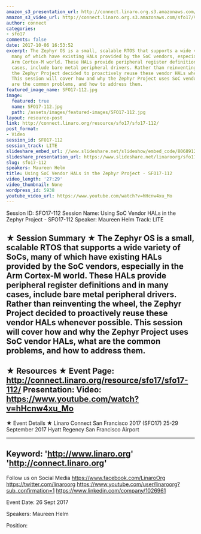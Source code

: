 ```yaml
---
amazon_s3_presentation_url: http://connect.linaro.org.s3.amazonaws.com/sfo17/Presentations/SFO17-112%20-%20Using%20SoC%20Vendor%20HALs%20in%20the%20Zephyr%20Project.pdf
amazon_s3_video_url: http://connect.linaro.org.s3.amazonaws.com/sfo17/Videos/SFO17-112%20Using%20SoC%20Vendor%20HALs%20in%20the%20Zephyr%20Project.mp4
author: connect
categories:
- sfo17
comments: false
date: 2017-10-06 16:53:52
excerpt: The Zephyr OS is a small, scalable RTOS that supports a wide variety of SoCs,
  many of which have existing HALs provided by the SoC vendors, especially in the
  Arm Cortex-M world. These HALs provide peripheral register definitions and in many
  cases, include bare metal peripheral drivers. Rather than reinventing the wheel,
  the Zephyr Project decided to proactively reuse these vendor HALs whenever possible.
  This session will cover how and why the Zephyr Project uses SoC vendor HALs, what
  are the common problems, and how to address them.
featured_image_name: SFO17-112.jpg
image:
  featured: true
  name: SFO17-112.jpg
  path: /assets/images/featured-images/SFO17-112.jpg
layout: resource-post
link: http://connect.linaro.org/resource/sfo17/sfo17-112/
post_format:
- Video
session_id: SFO17-112
session_track: LITE
slideshare_embed_url: //www.slideshare.net/slideshow/embed_code/80689129
slideshare_presentation_url: https://www.slideshare.net/linaroorg/sfo17-112-using-so-c-vendor-hals-in-the-zephyr-project
slug: sfo17-112
speakers: Maureen Helm
title: Using SoC Vendor HALs in the Zephyr Project - SFO17-112
video_length: '27:29'
video_thumbnail: None
wordpress_id: 5938
youtube_video_url: https://www.youtube.com/watch?v=hHcnw4xu_Mo
---
```


Session ID: SFO17-112
Session Name: Using SoC Vendor HALs in the Zephyr Project - SFO17-112
Speaker: Maureen Helm
Track: LITE

★ Session Summary ★
The Zephyr OS is a small, scalable RTOS that supports a wide variety of SoCs, many of which have existing HALs provided by the SoC vendors, especially in the Arm Cortex-M world. These HALs provide peripheral register definitions and in many cases, include bare metal peripheral drivers. Rather than reinventing the wheel, the Zephyr Project decided to proactively reuse these vendor HALs whenever possible. This session will cover how and why the Zephyr Project uses SoC vendor HALs, what are the common problems, and how to address them.
---------------------------------------------------
★ Resources ★
Event Page: http://connect.linaro.org/resource/sfo17/sfo17-112/
Presentation:
Video: https://www.youtube.com/watch?v=hHcnw4xu_Mo
---------------------------------------------------

★ Event Details ★
Linaro Connect San Francisco 2017 (SFO17)
25-29 September 2017
Hyatt Regency San Francisco Airport

---------------------------------------------------
Keyword:
'http://www.linaro.org'
'http://connect.linaro.org'
---------------------------------------------------
Follow us on Social Media
https://www.facebook.com/LinaroOrg
https://twitter.com/linaroorg
https://www.youtube.com/user/linaroorg?sub_confirmation=1
https://www.linkedin.com/company/1026961

Event Date: 26 Sept 2017

Speakers: Maureen Helm

Position: